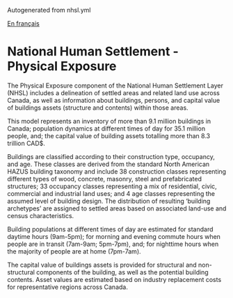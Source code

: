 Autogenerated from nhsl.yml

[En français](https://github.com/OpenDRR/national-human-settlement/blob/main/physical-exposure/LISEZMOI.md)

# National Human Settlement - Physical Exposure

The Physical Exposure component of the National Human Settlement Layer (NHSL) includes a delineation of settled areas and related land use across Canada, as well as information about buildings, persons, and capital value of buildings assets (structure and contents) within those areas.

This model represents an inventory of more than 9.1 million buildings in Canada; population dynamics at different times of day for 35.1 million people, and; the capital value of building assets totalling more than 8.3 trillion CAD$.

Buildings are classified according to their construction type, occupancy, and age. These classes are derived from the standard North American  HAZUS  building  taxonomy and include 38 construction classes representing different types of wood, concrete, masonry, steel and prefabricated structures; 33 occupancy classes representing a mix of residential, civic, commercial and industrial land uses; and 4 age classes representing the assumed level of building design. The distribution of resulting ‘building archetypes’ are assigned to settled areas based on associated land-use and census characteristics.

Building populations at different times of day are estimated for standard daytime hours (9am-5pm); for morning and evening commute hours when people are in transit (7am-9am; 5pm-7pm), and; for nighttime hours when the majority of people are at home (7pm-7am).

The capital value of buildings assets is provided for structural and non-structural components of the building, as well as the potential building contents. Asset values are estimated based on industry replacement costs for representative regions across Canada.
